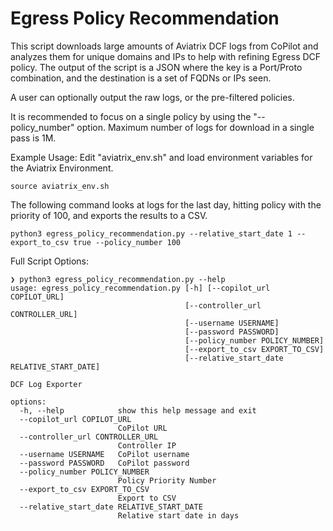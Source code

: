 # Egress Policy Recommendation

This script downloads large amounts of Aviatrix DCF logs from CoPilot and analyzes them for unique domains and IPs to help with refining Egress DCF policy.  The output of the script is a JSON where the key is a Port/Proto combination, and the destination is a set of FQDNs or IPs seen.

A user can optionally output the raw logs, or the pre-filtered policies.


It is recommended to focus on a single policy by using the "--policy_number" option.  Maximum number of logs for download in a single pass is 1M.

Example Usage:
Edit "aviatrix_env.sh" and load environment variables for the Aviatrix Environment.
```
source aviatrix_env.sh
```


The following command looks at logs for the last day, hitting policy with the priority of 100, and exports the results to a CSV.
```
python3 egress_policy_recommendation.py --relative_start_date 1 --export_to_csv true --policy_number 100
```

Full Script Options:
```
❯ python3 egress_policy_recommendation.py --help                  
usage: egress_policy_recommendation.py [-h] [--copilot_url COPILOT_URL]
                                       [--controller_url CONTROLLER_URL]
                                       [--username USERNAME]
                                       [--password PASSWORD]
                                       [--policy_number POLICY_NUMBER]
                                       [--export_to_csv EXPORT_TO_CSV]
                                       [--relative_start_date RELATIVE_START_DATE]

DCF Log Exporter

options:
  -h, --help            show this help message and exit
  --copilot_url COPILOT_URL
                        CoPilot URL
  --controller_url CONTROLLER_URL
                        Controller IP
  --username USERNAME   CoPilot username
  --password PASSWORD   CoPilot password
  --policy_number POLICY_NUMBER
                        Policy Priority Number
  --export_to_csv EXPORT_TO_CSV
                        Export to CSV
  --relative_start_date RELATIVE_START_DATE
                        Relative start date in days
```